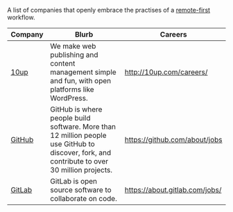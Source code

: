 A list of companies that openly embrace the practises of a [remote-first](http://zachholman.com/posts/remote-first/) workflow. 

Company | Blurb | Careers
------- | ------- | ---------
[10up](http://10up.com) | We make web publishing and content management simple and fun, with open platforms like WordPress. | http://10up.com/careers/
[GitHub](https://github.com) | GitHub is where people build software. More than 12 million people use GitHub to discover, fork, and contribute to over 30 million projects. | https://github.com/about/jobs
[GitLab](https://about.gitlab.com/) | GitLab is open source software to collaborate on code. | https://about.gitlab.com/jobs/
